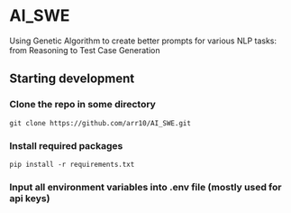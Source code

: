 # AI_SWE
Using Genetic Algorithm to create better prompts for various NLP tasks: from Reasoning to Test Case Generation
## Starting development
### Clone the repo in some directory
```git clone https://github.com/arr10/AI_SWE.git```  
### Install required packages
```pip install -r requirements.txt```
### Input all environment variables into .env file (mostly used for api keys)